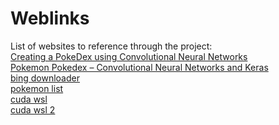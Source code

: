 # Weblinks
List of websites to reference through the project:\
[Creating a PokeDex using Convolutional Neural Networks](https://medium.com/dsc-manipal/creating-a-pokedex-using-convolutional-neural-networks-7d46423cfc91)\
[Pokemon Pokedex – Convolutional Neural Networks and Keras](https://pyblog.xyz/pokemon-pokedex-convolutional-neural-networks-and-keras/)\
[bing downloader](https://github.com/gurugaurav/bing_image_downloader)\
[pokemon list](https://pokemondb.net/pokedex/national)\
[cuda wsl](https://github.com/microsoft/WSL/issues/1788)\
[cuda wsl 2](https://ubuntu.com/blog/getting-started-with-cuda-on-ubuntu-on-wsl-2)